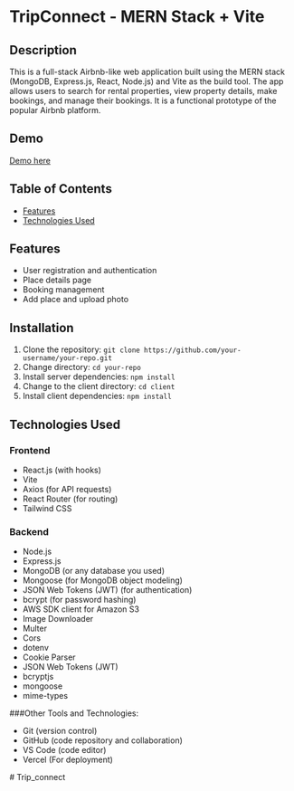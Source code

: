 # TripConnect - MERN Stack + Vite



## Description

This is a full-stack Airbnb-like web application built using the MERN stack (MongoDB, Express.js, React, Node.js) and Vite as the build tool. The app allows users to search for rental properties, view property details, make bookings, and manage their bookings. It is a functional prototype of the popular Airbnb platform.

## Demo

[Demo here](https://trip-connect.vercel.app/)


## Table of Contents

- [Features](#features)
- [Technologies Used](#technologies-used)


## Features

- User registration and authentication
- Place details page
- Booking management
- Add place and upload photo



## Installation

1. Clone the repository: `git clone https://github.com/your-username/your-repo.git`
2. Change directory: `cd your-repo`
3. Install server dependencies: `npm install`
4. Change to the client directory: `cd client`
5. Install client dependencies: `npm install`

## Technologies Used

### Frontend
- React.js (with hooks)
- Vite
- Axios (for API requests)
- React Router (for routing)
- Tailwind CSS

### Backend
- Node.js
- Express.js
- MongoDB (or any database you used)
- Mongoose (for MongoDB object modeling)
- JSON Web Tokens (JWT) (for authentication)
- bcrypt (for password hashing)
- AWS SDK client for Amazon S3
- Image Downloader
- Multer
- Cors
- dotenv
- Cookie Parser
- JSON Web Tokens (JWT)
- bcryptjs
- mongoose
- mime-types

 



###Other Tools and Technologies:
  - Git (version control)
  - GitHub (code repository and collaboration)
  - VS Code (code editor)
  - Vercel (For deployment)
  

#   T r i p _ c o n n e c t 
 
 
